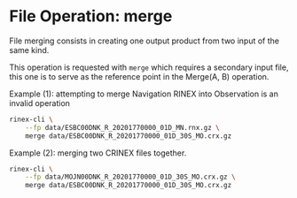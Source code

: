 File Operation: merge
=====================

File merging consists in creating one output product from two input of the same kind.

This operation is requested with `merge` which requires a secondary input file, this one is to serve as the reference point in the Merge(A, B) operation.

Example (1): attempting to merge Navigation RINEX into Observation is an invalid operation

```bash
rinex-cli \
    --fp data/ESBC00DNK_R_20201770000_01D_MN.rnx.gz \
    merge data/ESBC00DNK_R_20201770000_01D_30S_MO.crx.gz
```

Example (2): merging two CRINEX files together.

```bash
rinex-cli \
    --fp data/MOJN00DNK_R_20201770000_01D_30S_MO.crx.gz \
    merge data/ESBC00DNK_R_20201770000_01D_30S_MO.crx.gz
```
